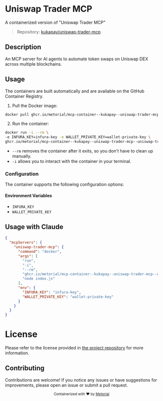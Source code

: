 
# Uniswap Trader MCP

A containerized version of "Uniswap Trader MCP"

> Repository: [kukapay/uniswap-trader-mcp](https://github.com/kukapay/uniswap-trader-mcp)

## Description

An MCP server for AI agents to automate token swaps on Uniswap DEX across multiple blockchains.


## Usage

The containers are built automatically and are available on the GitHub Container Registry.

1. Pull the Docker image:

```bash
docker pull ghcr.io/metorial/mcp-container--kukapay--uniswap-trader-mcp--uniswap-trader-mcp
```

2. Run the container:

```bash
docker run -i --rm \ 
-e INFURA_KEY=infura-key -e WALLET_PRIVATE_KEY=wallet-private-key \
ghcr.io/metorial/mcp-container--kukapay--uniswap-trader-mcp--uniswap-trader-mcp  "node index.js"
```

- `--rm` removes the container after it exits, so you don't have to clean up manually.
- `-i` allows you to interact with the container in your terminal.



### Configuration

The container supports the following configuration options:




#### Environment Variables

- `INFURA_KEY`
- `WALLET_PRIVATE_KEY`




## Usage with Claude

```json
{
  "mcpServers": {
    "uniswap-trader-mcp": {
      "command": "docker",
      "args": [
        "run",
        "-i",
        "--rm",
        "ghcr.io/metorial/mcp-container--kukapay--uniswap-trader-mcp--uniswap-trader-mcp",
        "node index.js"
      ],
      "env": {
        "INFURA_KEY": "infura-key",
        "WALLET_PRIVATE_KEY": "wallet-private-key"
      }
    }
  }
}
```

# License

Please refer to the license provided in [the project repository](https://github.com/kukapay/uniswap-trader-mcp) for more information.

## Contributing

Contributions are welcome! If you notice any issues or have suggestions for improvements, please open an issue or submit a pull request.

<div align="center">
  <sub>Containerized with ❤️ by <a href="https://metorial.com">Metorial</a></sub>
</div>
  